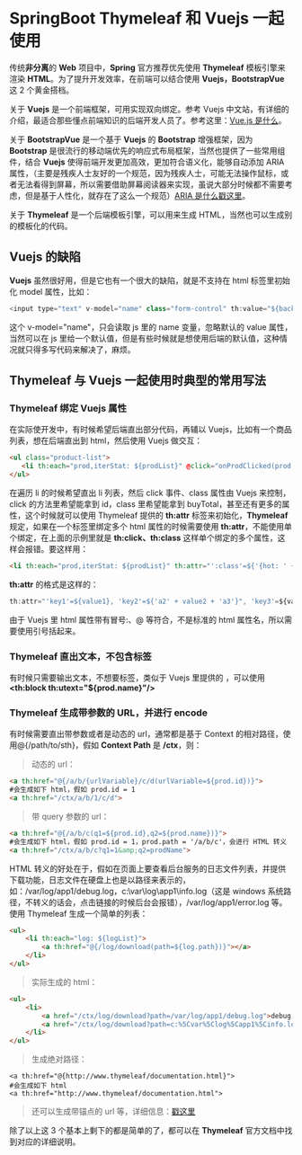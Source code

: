# SpringBoot Thymeleaf 和 Vuejs 一起使用



传统**非分离**的 **Web** 项目中，**Spring** 官方推荐优先使用 **Thymeleaf** 模板引擎来渲染 **HTML**。为了提升开发效率，在前端可以结合使用 **Vuejs，BootstrapVue** 这 2 个黄金搭档。

关于 **Vuejs** 是一个前端框架，可用实现双向绑定。参考 Vuejs 中文站，有详细的介绍，最适合那些懂点前端知识的后端开发人员了。参考这里：[Vue.js 是什么](https://cn.vuejs.org/v2/guide/index.html#Vue-js-是什么)。

关于 **BootstrapVue** 是一个基于 **Vuejs** 的 **Bootstrap** 增强框架，因为 **Bootstrap** 是很流行的移动端优先的响应式布局框架，当然也提供了一些常用组件，结合 **Vuejs** 使得前端开发更加高效，更加符合语义化，能够自动添加 ARIA 属性，（主要是残疾人士友好的一个规范，因为残疾人士，可能无法操作鼠标，或者无法看得到屏幕，所以需要借助屏幕阅读器来实现，虽说大部分时候都不需要考虑，但是基于人性化，就存在了这么一个规范）[ARIA 是什么戳这里](https://www.w3.org/WAI/standards-guidelines/aria/)。

关于 **Thymeleaf** 是一个后端模板引擎，可以用来生成 HTML，当然也可以生成别的模板化的代码。

## Vuejs 的缺陷

**Vuejs** 虽然很好用，但是它也有一个很大的缺陷，就是不支持在 html 标签里初始化 model 属性，比如：

```javascript
<input type="text" v-model="name" class="form-control" th:value="${backendName}" placeholder="Typein name"/>
```

这个 v-model="name"，只会读取 js 里的 name 变量，忽略默认的 value 属性，当然可以在 js 里给一个默认值，但是有些时候就是想使用后端的默认值，这种情况就只得多写代码来解决了，麻烦。



## Thymeleaf 与 Vuejs 一起使用时典型的常用写法



### Thymeleaf 绑定 Vuejs 属性

在实际使开发中，有时候希望后端直出部分代码，再辅以 Vuejs，比如有一个商品列表，想在后端直出到 html，然后使用 Vuejs 做交互：

```html
<ul class="product-list">
   <li th:each="prod,iterStat: ${prodList}" @click="onProdClicked(prod.id)" :class="{hot: prod.buyTotal > 100}" th:text="${prod.name}"></li>
</ul>
```

在遍历 li 的时候希望直出 li 列表，然后 click 事件、class 属性由 Vuejs 来控制，click 的方法里希望能拿到 id，class 里希望能拿到 buyTotal，甚至还有更多的属性，这个时候就可以使用 Thymeleaf 提供的 **th:attr** 标签来初始化，**Thymeleaf** 规定，如果在一个标签里绑定多个 html 属性的时候需要使用 **th:attr**，不能使用单个绑定，在上面的示例里就是 **th:click、th:class** 这样单个绑定的多个属性，这样会报错。要这样用：

```html
<li th:each="prod,iterStat: ${prodList}" th:attr="':class'=${'{hot: ' + prod.buyTotal + ' > 100}'},'v-on:click'=${'onProdClicked(' + prod.id + ')'}}" th:text="${prod.name}"></li>
```

**th:attr** 的格式是这样的：

```javascript
th:attr="'key1'=${value1}, 'key2'=${'a2' + value2 + 'a3'}", 'key3'=${value3 + 'a3'}"
```

由于 Vuejs 里 html 属性带有冒号:、@ 等符合，不是标准的 html 属性名，所以需要使用引号括起来。



### Thymeleaf 直出文本，不包含标签

有时候只需要输出文本，不想要标签，类似于 Vuejs 里提供的 **<template></template>**，可以使用 **<th:block th:utext="${prod.name}"/>**



### Thymeleaf 生成带参数的 URL，并进行 encode

有时候需要直出带参数或者是动态的 url，通常都是基于 Context 的相对路径，使用@{/path/to/sth}，假如 **Context Path** 是 **/ctx**，则：

> 动态的 url：

```html
<a th:href="@{/a/b/{urlVariable}/c/d(urlVariable=${prod.id})}">
#会生成如下 html，假如 prod.id = 1
<a th:href="/ctx/a/b/1/c/d">  
```



> 带 query 参数的 url：

```html
<a th:href="@{/a/b/c(q1=${prod.id},q2=${prod.name})}">
#会生成如下 html，假如 prod.id = 1，prod.path = '/a/b/c'，会进行 HTML 转义
<a th:href="/ctx/a/b/c?q1=1&amp;q2=prodName">  
```

HTML 转义的好处在于，假如在页面上要查看后台服务的日志文件列表，并提供下载功能，日志文件在硬盘上也是以路径来表示的，如：/var/log/app1/debug.log，c:\var\log\app1\info.log（这是 windows 系统路径，不转义的话会，点击链接的时候后台会报错），/var/log/app1/error.log 等。使用 Thymeleaf 生成一个简单的列表：

```html
<ul>
    <li th:each="log: ${logList}">
        <a th:href="@{/log/download(path=${log.path})}"></a>
    </li>
</ul>
```

> 实际生成的 html：

```html
<ul>
    <li>
        <a href="/ctx/log/download?path=/var/log/app1/debug.log">debug.log</a>
        <a href="/ctx/log/download?path=c:%5Cvar%5Clog%5Capp1%5Cinfo.log">info.log</a>
    </li>
</ul>
```

> 生成绝对路径：

```
<a th:href="@{http://www.thymeleaf/documentation.html}">
#会生成如下 html
<a th:href="http://www.thymeleaf/documentation.html">  
```



> 还可以生成带锚点的 url 等，详细信息：[戳这里](https://www.thymeleaf.org/doc/articles/standardurlsyntax.html)



除了以上这 3 个基本上剩下的都是简单的了，都可以在 **Thymeleaf** 官方文档中找到对应的详细说明。


